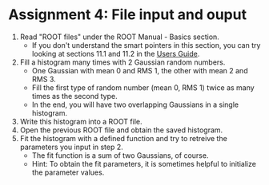 # Assignment 4: File input and ouput

1. Read "ROOT files" under the ROOT Manual - Basics section.
	- If you don't understand the smart pointers in this section, you can try looking at sections 11.1 and 11.2 in the [Users Guide](https://root.cern.ch/root/htmldoc/guides/users-guide/ROOTUsersGuide.html#inputoutput).
2. Fill a histogram many times with 2 Gaussian random numbers. 
	- One Gaussian with mean 0 and RMS 1, the other with mean 2 and RMS 3.
	- Fill the first type of random number (mean 0, RMS 1) twice as many times as the second type.
	- In the end, you will have two overlapping Gaussians in a single histogram.
3. Write this histogram into a ROOT file.
4. Open the previous ROOT file and obtain the saved histogram.
5. Fit the histogram with a defined function and try to retreive the parameters you input in step 2.
	- The fit function is a sum of two Gaussians, of course.
	- Hint: To obtain the fit parameters, it is sometimes helpful to initialize the parameter values.  
